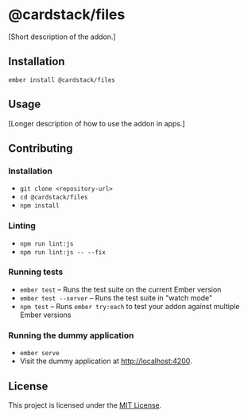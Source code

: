 @cardstack/files
==============================================================================

[Short description of the addon.]

Installation
------------------------------------------------------------------------------

```
ember install @cardstack/files
```


Usage
------------------------------------------------------------------------------

[Longer description of how to use the addon in apps.]


Contributing
------------------------------------------------------------------------------

### Installation

* `git clone <repository-url>`
* `cd @cardstack/files`
* `npm install`

### Linting

* `npm run lint:js`
* `npm run lint:js -- --fix`

### Running tests

* `ember test` – Runs the test suite on the current Ember version
* `ember test --server` – Runs the test suite in "watch mode"
* `npm test` – Runs `ember try:each` to test your addon against multiple Ember versions

### Running the dummy application

* `ember serve`
* Visit the dummy application at [http://localhost:4200](http://localhost:4200).


License
------------------------------------------------------------------------------

This project is licensed under the [MIT License](LICENSE.md).
